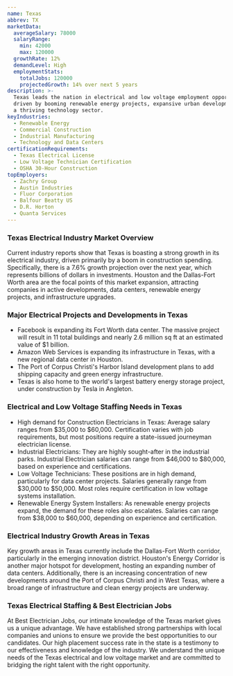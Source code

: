 ```yaml
---
name: Texas
abbrev: TX
marketData:
  averageSalary: 78000
  salaryRange:
    min: 42000
    max: 120000
  growthRate: 12%
  demandLevel: High
  employmentStats:
    totalJobs: 120000
    projectedGrowth: 14% over next 5 years
description: >-
  Texas leads the nation in electrical and low voltage employment opportunities,
  driven by booming renewable energy projects, expansive urban development, and
  a thriving technology sector.
keyIndustries:
  - Renewable Energy
  - Commercial Construction
  - Industrial Manufacturing
  - Technology and Data Centers
certificationRequirements:
  - Texas Electrical License
  - Low Voltage Technician Certification
  - OSHA 30-Hour Construction
topEmployers:
  - Zachry Group
  - Austin Industries
  - Fluor Corporation
  - Balfour Beatty US
  - D.R. Horton
  - Quanta Services
---
```

### Texas Electrical Industry Market Overview
Current industry reports show that Texas is boasting a strong growth in its electrical industry, driven primarily by a boom in construction spending. Specifically, there is a 7.6% growth projection over the next year, which represents billions of dollars in investments. Houston and the Dallas-Fort Worth area are the focal points of this market expansion, attracting companies in active developments, data centers, renewable energy projects, and infrastructure upgrades.

### Major Electrical Projects and Developments in Texas
- Facebook is expanding its Fort Worth data center. The massive project will result in 11 total buildings and nearly 2.6 million sq ft at an estimated value of $1 billion.
- Amazon Web Services is expanding its infrastructure in Texas, with a new regional data center in Houston.
- The Port of Corpus Christi's Harbor Island development plans to add shipping capacity and green energy infrastructure.
- Texas is also home to the world's largest battery energy storage project, under construction by Tesla in Angleton.

### Electrical and Low Voltage Staffing Needs in Texas
- High demand for Construction Electricians in Texas: Average salary ranges from $35,000 to $60,000. Certification varies with job requirements, but most positions require a state-issued journeyman electrician license.
- Industrial Electricians: They are highly sought-after in the industrial parks. Industrial Electrician salaries can range from $46,000 to $80,000, based on experience and certifications.
- Low Voltage Technicians: These positions are in high demand, particularly for data center projects. Salaries generally range from $30,000 to $50,000. Most roles require certification in low voltage systems installation.
- Renewable Energy System Installers: As renewable energy projects expand, the demand for these roles also escalates. Salaries can range from $38,000 to $60,000, depending on experience and certification.

### Electrical Industry Growth Areas in Texas
Key growth areas in Texas currently include the Dallas-Fort Worth corridor, particularly in the emerging innovation district. Houston's Energy Corridor is another major hotspot for development, hosting an expanding number of data centers. Additionally, there is an increasing concentration of new developments around the Port of Corpus Christi and in West Texas, where a broad range of infrastructure and clean energy projects are underway.

### Texas Electrical Staffing & Best Electrician Jobs
At Best Electrician Jobs, our intimate knowledge of the Texas market gives us a unique advantage. We have established strong partnerships with local companies and unions to ensure we provide the best opportunities to our candidates. Our high placement success rate in the state is a testimony to our effectiveness and knowledge of the industry. We understand the unique needs of the Texas electrical and low voltage market and are committed to bridging the right talent with the right opportunity.
